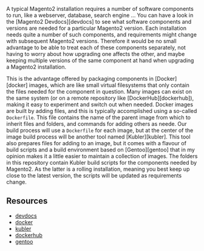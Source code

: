 A typical Magento2 installation requires a number of software components to run, like a webserver, database, search engine ... You can have a look in the [Magento2 Devdocs][devdocs] to see what software components and versions are needed for a particular Magento2 version. Each installation needs quite a number of such components, and requirements might change with subsequent Magento2 versions. Therefore it would be no small advantage to be able to treat each of these components separately, not having to worry about how upgrading one affects the other, and maybe keeping multiple versions of the same component at hand when upgrading a Magento2 installation.
 
This is the advantage offered by packaging components in [Docker][docker] images, which are like small virtual filesystems that only contain the files needed for the component in question. Many images can exist on the same system (or on a remote repository like [DockerHub][dockerhub]), making it easy to experiment and switch out when needed. Docker images are built by adding files, and this is typically accomplished using a so-called `Dockerfile`. This file contains the name of the parent image from which to inherit files and folders, and commands for adding others as neede. Our build process will use a `Dockerfile` for each image, but at the center of the image build process will be another tool named [Kubler][kubler]. This tool also prepares files for adding to an image, but it comes with a flavour of build scripts and a build environment based on [Gentoo][gentoo] that in my opinion makes it a little easier to maintain a collection of images. The folders in this repository contain Kubler build scripts for the components needed by Magento2. As the latter is a rolling installation, meaning you best keep up close to the latest version, the scripts will be updated as requirements change.

## Resources

* [devdocs](https://devdocs.magento.com/guides/v2.4/install-gde/system-requirements.html)
* [docker](https://docs.docker.com/get-started/overview/)
* [kubler](https://github.com/edannenberg/kubler)
* [dockerhub](https://hub.docker.com/)
* [gentoo](https://www.gentoo.org/)
